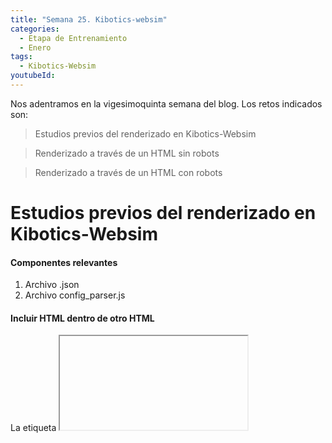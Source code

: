 ```yaml
---
title: "Semana 25. Kibotics-websim"
categories:
  - Etapa de Entrenamiento
  - Enero
tags:
  - Kibotics-Websim
youtubeId: 
---
```


Nos adentramos en la vigesimoquinta semana del blog. Los retos indicados son:


> Estudios previos del renderizado en Kibotics-Websim

> Renderizado a través de un HTML sin robots

> Renderizado a través de un HTML con robots 

# Estudios previos del renderizado en Kibotics-Websim

#### Componentes relevantes

1. Archivo .json
2. Archivo config_parser.js

#### Incluir HTML dentro de otro HTML

La etiqueta **<iframe>** permite introducir un HTML en el interior de otro HTML. 

#### Incluir Aframe estándar en Websim (sin capacidad de elección)
  
  1. id="myIframe" **¿Dónde podemos encontrarlo?** En .html, .css y en las diferentes escenas.
  2. ¿Dónde se indica la ubicación de la escena cargada?
  
  > loadJSON
  
  > 
  
  
  
#### Incluir Aframe estándar en Websim (con capacidad de elección)
  
#### Incluir Networked Aframe estándar en Websim (sin capacidad de elección)

#### Relacionar los cerebros y demás con un .HTML básico



